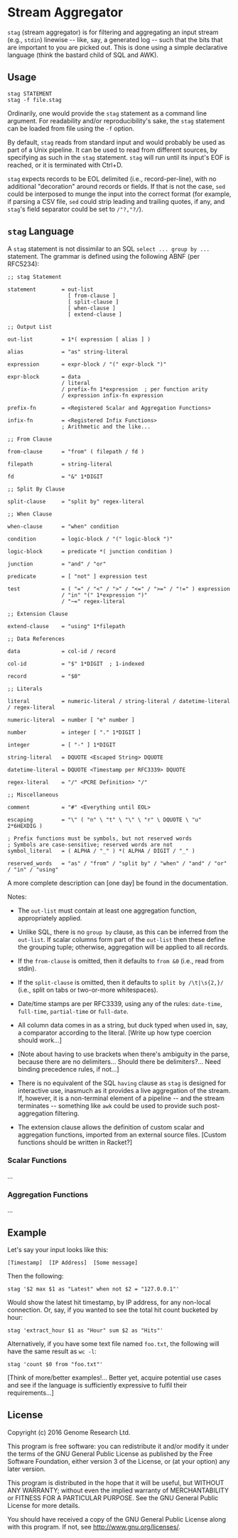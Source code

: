 # Stream Aggregator

`stag` (stream aggregator) is for filtering and aggregating an input
stream (e.g., `stdin`) linewise -- like, say, a generated log -- such
that the bits that are important to you are picked out. This is done
using a simple declarative language (think the bastard child of SQL and
AWK).

## Usage

    stag STATEMENT
    stag -f file.stag

Ordinarily, one would provide the `stag` statement as a command line
argument. For readability and/or reproducibility's sake, the `stag`
statement can be loaded from file using the `-f` option.

By default, `stag` reads from standard input and would probably be used
as part of a Unix pipeline. It can be used to read from different
sources, by specifying as such in the `stag` statement. `stag` will run
until its input's EOF is reached, or it is terminated with Ctrl+D.

`stag` expects records to be EOL delimited (i.e., record-per-line), with
no additional "decoration" around records or fields. If that is not the
case, `sed` could be interposed to munge the input into the correct
format (for example, if parsing a CSV file, `sed` could strip leading
and trailing quotes, if any, and `stag`'s field separator could be set
to `/"?,"?/`).

## `stag` Language

A `stag` statement is not dissimilar to an SQL `select ... group by ...`
statement. The grammar is defined using the following ABNF (per
RFC5234):

    ;; stag Statement

    statement        = out-list
                       [ from-clause ]
                       [ split-clause ]
                       [ when-clause ]
                       [ extend-clause ]

    ;; Output List

    out-list         = 1*( expression [ alias ] )

    alias            = "as" string-literal 

    expression       = expr-block / "(" expr-block ")"

    expr-block       = data
                     / literal
                     / prefix-fn 1*expression  ; per function arity
                     / expression infix-fn expression

    prefix-fn        = <Registered Scalar and Aggregation Functions>

    infix-fn         = <Registered Infix Functions>
                     ; Arithmetic and the like...

    ;; From Clause

    from-clause      = "from" ( filepath / fd )
  
    filepath         = string-literal

    fd               = "&" 1*DIGIT

    ;; Split By Clause

    split-clause     = "split by" regex-literal

    ;; When Clause

    when-clause      = "when" condition

    condition        = logic-block / "(" logic-block ")"

    logic-block      = predicate *( junction condition )

    junction         = "and" / "or"

    predicate        = [ "not" ] expression test

    test             = ( "=" / "<" / ">" / "<=" / ">=" / "!=" ) expression
                     / "in" "(" 1*expression ")"
                     / "~=" regex-literal

    ;; Extension Clause

    extend-clause    = "using" 1*filepath

    ;; Data References

    data             = col-id / record

    col-id           = "$" 1*DIGIT  ; 1-indexed

    record           = "$0"

    ;; Literals

    literal          = numeric-literal / string-literal / datetime-literal / regex-literal

    numeric-literal  = number [ "e" number ]

    number           = integer [ "." 1*DIGIT ]

    integer          = [ "-" ] 1*DIGIT

    string-literal   = DQUOTE <Escaped String> DQUOTE

    datetime-literal = DQUOTE <Timestamp per RFC3339> DQUOTE

    regex-literal    = "/" <PCRE Definition> "/"

    ;; Miscellaneous

    comment          = "#" <Everything until EOL>

    escaping         = "\" ( "n" \ "t" \ "\" \ "r" \ DQUOTE \ "u" 2*6HEXDIG )

    ; Prefix functions must be symbols, but not reserved words
    ; Symbols are case-sensitive; reserved words are not
    symbol_literal   = ( ALPHA / "_" ) *( ALPHA / DIGIT / "_" )

    reserved_words   = "as" / "from" / "split by" / "when" / "and" / "or" / "in" / "using"

A more complete description can [one day] be found in the documentation.

Notes:

* The `out-list` must contain at least one aggregation function,
  appropriately applied.

* Unlike SQL, there is no `group by` clause, as this can be inferred
  from the `out-list`. If scalar columns form part of the `out-list`
  then these define the grouping tuple; otherwise, aggregation will be
  applied to all records.

* If the `from-clause` is omitted, then it defaults to `from &0` (i.e.,
  read from stdin).

* If the `split-clause` is omitted, then it defaults to
  `split by /\t|\s{2,}/` (i.e., split on tabs or two-or-more
  whitespaces).

* Date/time stamps are per RFC3339, using any of the rules: `date-time`,
  `full-time`, `partial-time` or `full-date`.

* All column data comes in as a string, but duck typed when used in,
  say, a comparator according to the literal. [Write up how type
  coercion should work...]

* [Note about having to use brackets when there's ambiguity in the
  parse, because there are no delimiters... Should there be
  delimiters?... Need binding precedence rules, if not...]

* There is no equivalent of the SQL `having` clause as `stag` is
  designed for interactive use, inasmuch as it provides a live
  aggregation of the stream. If, however, it is a non-terminal element
  of a pipeline -- and the stream terminates -- something like `awk`
  could be used to provide such post-aggregation filtering.

* The extension clause allows the definition of custom scalar and
  aggregation functions, imported from an external source files. [Custom
  functions should be written in Racket?]

### Scalar Functions

...

### Aggregation Functions

...

## Example

Let's say your input looks like this:

    [Timestamp]  [IP Address]  [Some message]

Then the following:

    stag '$2 max $1 as "Latest" when not $2 = "127.0.0.1"'

Would show the latest hit timestamp, by IP address, for any non-local
connection. Or, say, if you wanted to see the total hit count bucketed
by hour:

    stag 'extract_hour $1 as "Hour" sum $2 as "Hits"'

Alternatively, if you have some text file named `foo.txt`, the following
will have the same result as `wc -l`:

    stag 'count $0 from "foo.txt"'

[Think of more/better examples!... Better yet, acquire potential use
cases and see if the language is sufficiently expressive to fulfil their
requirements...]

## License

Copyright (c) 2016 Genome Research Ltd.

This program is free software: you can redistribute it and/or modify it
under the terms of the GNU General Public License as published by the
Free Software Foundation, either version 3 of the License, or (at your
option) any later version.

This program is distributed in the hope that it will be useful, but
WITHOUT ANY WARRANTY; without even the implied warranty of
MERCHANTABILITY or FITNESS FOR A PARTICULAR PURPOSE. See the GNU General
Public License for more details.

You should have received a copy of the GNU General Public License along
with this program. If not, see <http://www.gnu.org/licenses/>.
